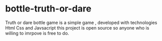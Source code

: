 # bottle-truth-or-dare
Truth or dare bottle game is a simple game , developed with technologies Html Css and Javsacript
this project is open source so anyone who is willing to imrpove is free to do.
